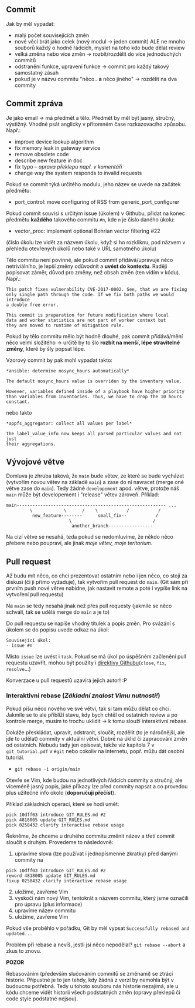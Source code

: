 ## Commit
Jak by měl vypadat:
- malý počet souvisejících změn
- nové věci brát jako celek (nový modul -> jeden commit) ALE ne mnoho souborů každý o hodně řádcích, myslet na toho kdo bude dělat review
- velká změna nebo více změn -> rozbít/rozdělit do více jednoduchých commitů
- odstranění funkce, upravení funkce -> commit pro každý takový samostatný zásah
- pokud je v názvu commitu "něco.. **a** něco jiného" -> rozdělit na dva commity

## Commit zpráva
Je jako email -> má předmět a tělo. Předmět by měl být jasný, stručný, výstižný. Vhodné psát anglicky v přítomném čase rozkazovacího způsobu. Např.:
- improve device lookup algorithm
- fix memory leak in gateway service
- remove obsolete code
- describe new feature in doc
- fix typo – *oprava překlepu např. v komentáři*
- change way the system responds to invalid requests

Pokud se commit týká určitého modulu, jeho název se uvede na začátek předmětu:
- port_control: move configuring of RSS from generic_port_configurer

Pokud commit souvisí s určitým issue (úkolem) v Githubu, přidat na konec předmětu **každého** takového commitu `#n`, kde `n` je číslo daného úkolu:
- vector_proc: implement optional Bohrian vector filtering #22

(číslo úkolu lze vidět za názvem úkolu, když si ho rozkliknu, pod názvem v přehledu otevřených úkolů nebo také v URL samotného úkolu)

Tělo commitu není povinné, ale pokud commit přidává/upravuje něco netriviálního, je lepší změny odůvodnit a **uvést do kontextu**. Raději popisovat záměr, důvod pro změny, než obsah změn (ten vidím v kódu). Např.:

```
This patch fixes vulnerability CVE-2017-0002. See, that we are fixing
only single path through the code. If we fix both paths we would introduce
a double free error.
```

```
This commit is preparation for future modification where local
data and worker statistics are not part of worker context but
they are moved to runtime of mitigation rule.
```

Pokud by tělo commitu mělo být hodně dlouhé, pak commit přidává/mění něco velmi složitého -> určitě by to šlo **rozbít na menší, lépe stravitelné změny**, které by šly popsat lépe.

Vzorový commit by pak mohl vypadat takto:
```
*ansible: determine nosync_hours automatically*

The default nosync_hours value is overriden by the inventary value.

However, variables defined inside of a playbook have higher priority
than variables from inventories. Thus, we have to drop the 10 hours
constant.
```
nebo takto
```
*appfs_aggregator: collect all values per label*

The label_value_info now keeps all parsed particular values and not just
their aggregations.
```

## Vývojové větve
Domluva je zhruba taková, že `main` bude větev, ze které se bude vycházet (vytvořím novou větev na základě `main`) a zase do ní navracet (merge oné větve zase do `main`). Tedy žádné `developement` apod. větve, protože náš `main` může být developement i "release" větev zároveň. Příklad:
```
main--------------------------------------------------------- ...
         \            \      /    \           /           /
          new_feature--------      small_fix--           /
                        \                               /
                         another_branch-----------------
```
Na cizí větve se nesahá, teda pokud se nedomluvíme, že někdo něco přebere nebo poupraví, ale jinak *moje větev, moje teritorium*.

## Pull request

Až budu mít něco, co chci prezentovat ostatním nebo i jen něco, co stojí za diskusi (či ji přímo vyžaduje), tak vytvořím pull request do `main`.
(Git sám při prvním push nové větve nabídne, jak nastavit remote a poté i vypíše link na vytvoření pull requestu)

Na `main` se tedy nesahá jinak než přes pull requesty (jakmile se něco schválí, tak se udělá merge do `main` a je to)

Do pull requestu se napíše vhodný titulek a popis změn. Pro svázání s úkolem se do popisu uvede odkaz na úkol:
```
Související úkol:
- issue #n
```
Místo `issue` lze uvést i `task`. Pokud se má úkol po úspěšném začlenění pull requestu uzavřít, mohou být použity i [direktivy Githubu](https://docs.github.com/en/issues/tracking-your-work-with-issues/linking-a-pull-request-to-an-issue#linking-a-pull-request-to-an-issue-using-a-keyword)(`close`, `fix`, `resolve`...)

Konverzace u pull requestů uzavírá jejich autor! :P

### Interaktivní rebase (*Základní znalost Vimu nutností!*)

Pokud píšu něco nového ve své větvi, tak si tam můžu dělat co chci. Jakmile se to ale přiblíží stavu, kdy bych chtěl od ostatních review a po kontrole merge, musím to trochu uklidit -> k tomu slouží interaktivní rebase.

Dokáže přeskládat, upravit, odstranit, sloučit, rozdělit (to je náročnější, ale jde to udělat) commity v aktuální větvi. Dobré na úklid či zapracování změn od ostatních. Nebudu tady jen opisovat, takže viz kapitola 7 v `git_tutorial.pdf` v `#git` nebo cokoliv na internetu, popř. můžu dát osobní tutoriál.

- `git rebase -i origin/main`

Otevře se Vim, kde budou na jednotlivých řádcích commity a stručný, ale víceméně jasný popis, jaké příkazy lze před commity napsat a co provedou plus užitečné info okolo (**doporučuji přečíst**).

Příklad základních operací, které se hodí umět:
```
pick 10dff03 introduce GIT_RULES.md #2
pick 4818005 update GIT_RULES.md
pick 0258432 clarify interactive rebase usage
```
Řekněme, že chceme u druhého commitu změnit název a třetí commit sloučit s druhým. Provedeme to následovně:
1. upravíme slova (lze používat i jednopísmenné zkratky) před danými commity na
```
pick 10dff03 introduce GIT_RULES.md #2
reword 4818005 update GIT_RULES.md
fixup 0258432 clarify interactive rebase usage
```
2. uložíme, zavřeme Vim
3. vyskočí nám nový Vim, tentokrát s názvem commitu, který jsme označili pro úpravu (plus informace)
4. upravíme název commitu
5. uložíme, zavřeme Vim

Pokud vše proběhlo v pořádku, Git by měl vypsat `Successfully rebased and updated...`

Problém při rebase a nevíš, jestli jsi něco nepodělal?
`git rebase --abort` a zkus to znovu.

**POZOR**

Rebasováním (především slučováním commitů se změnami) se ztrácí historie. Přípustné je to jen tehdy, kdy žádná z verzí by nemohla být v budoucnu potřebná. Tedy u tohoto souboru nás historie nezajímá, ale u kódu chceme vidět historii všech podstatných změn (opravy překlepů či code style podstatné nejsou).
